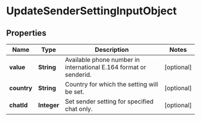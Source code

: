 
# UpdateSenderSettingInputObject

## Properties
Name | Type | Description | Notes
------------ | ------------- | ------------- | -------------
**value** | **String** | Available phone number in international E.164 format or senderid. |  [optional]
**country** | **String** | Country for which the setting will be set. |  [optional]
**chatId** | **Integer** | Set sender setting for specified chat only. |  [optional]



